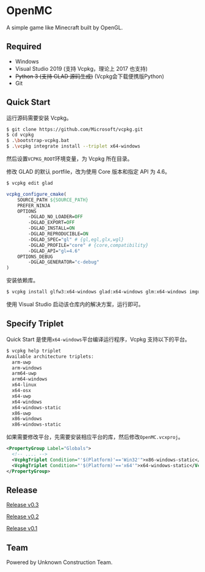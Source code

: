# OpenMC

A simple game like Minecraft built by OpenGL.

## Required

- Windows
- Visual Studio 2019 (支持 Vcpkg，理论上 2017 也支持)
- ~~Python 3 (支持 GLAD 源码生成)~~ (Vcpkg会下载便携版Python)
- Git

## Quick Start

运行源码需要安装 Vcpkg。

```bash
$ git clone https://github.com/Microsoft/vcpkg.git
$ cd vcpkg
$ .\bootstrap-vcpkg.bat
$ .\vcpkg integrate install --triplet x64-windows
```

然后设置`VCPKG_ROOT`环境变量，为 Vcpkg 所在目录。

修改 GLAD 的默认 portfile，改为使用 Core 版本和指定 API 为 4.6。

```bash
$ vcpkg edit glad
```

```cmake
vcpkg_configure_cmake(
    SOURCE_PATH ${SOURCE_PATH}
    PREFER_NINJA
    OPTIONS
        -DGLAD_NO_LOADER=OFF
        -DGLAD_EXPORT=OFF
        -DGLAD_INSTALL=ON
        -DGLAD_REPRODUCIBLE=ON
        -DGLAD_SPEC="gl" # {gl,egl,glx,wgl}
        -DGLAD_PROFILE="core" # {core,compatibility}
        -DGLAD_API="gl=4.6"
    OPTIONS_DEBUG
        -DGLAD_GENERATOR="c-debug"
)
```

安装依赖库。

```bash
$ vcpkg install glfw3:x64-windows glad:x64-windows glm:x64-windows imgui:x64-windows assimp:x64-windows stb:x64-windows freetype:x64-windows rapidjson:x64-windows
```

使用 Visual Studio 启动该仓库内的解决方案，运行即可。

## Specify Triplet

Quick Start 是使用`x64-windows`平台编译运行程序，Vcpkg 支持以下的平台。

```bash
$ vcpkg help triplet
Available architecture triplets:
  arm-uwp
  arm-windows
  arm64-uwp
  arm64-windows
  x64-linux
  x64-osx
  x64-uwp
  x64-windows
  x64-windows-static
  x86-uwp
  x86-windows
  x86-windows-static
```

如果需要修改平台，先需要安装相应平台的库，然后修改`OpenMC.vcxproj`。

```xml
<PropertyGroup Label="Globals">
  <!-- .... -->
  <VcpkgTriplet Condition="'$(Platform)'=='Win32'">x86-windows-static</VcpkgTriplet>
  <VcpkgTriplet Condition="'$(Platform)'=='x64'">x64-windows-static</VcpkgTriplet>
</PropertyGroup>
```

## Release

[Release v0.3](https://github.com/UnknownBuild/OpenMC/releases/tag/v0.3)

[Release v0.2](https://github.com/UnknownBuild/OpenMC/releases/tag/v0.2)

[Release v0.1](https://github.com/UnknownBuild/OpenMC/releases/tag/v0.1)

## Team

Powered by Unknown Construction Team.

